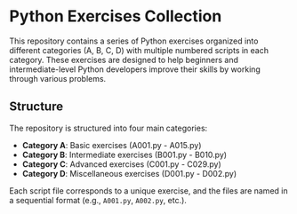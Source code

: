 # Python Exercises Collection

This repository contains a series of Python exercises organized into different categories (A, B, C, D) with multiple numbered scripts in each category. These exercises are designed to help beginners and intermediate-level Python developers improve their skills by working through various problems.

## Structure

The repository is structured into four main categories:

- **Category A**: Basic exercises (A001.py - A015.py)
- **Category B**: Intermediate exercises (B001.py - B010.py)
- **Category C**: Advanced exercises (C001.py - C029.py)
- **Category D**: Miscellaneous exercises (D001.py - D002.py)

Each script file corresponds to a unique exercise, and the files are named in a sequential format (e.g., `A001.py`, `A002.py`, etc.).

